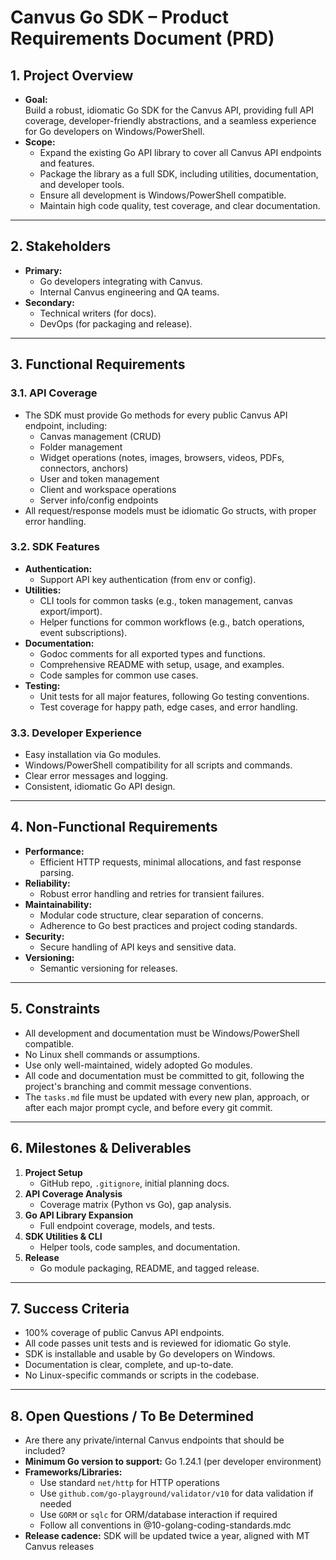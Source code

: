 # Canvus Go SDK – Product Requirements Document (PRD)

## 1. Project Overview

- **Goal:**  
  Build a robust, idiomatic Go SDK for the Canvus API, providing full API coverage, developer-friendly abstractions, and a seamless experience for Go developers on Windows/PowerShell.
- **Scope:**  
  - Expand the existing Go API library to cover all Canvus API endpoints and features.
  - Package the library as a full SDK, including utilities, documentation, and developer tools.
  - Ensure all development is Windows/PowerShell compatible.
  - Maintain high code quality, test coverage, and clear documentation.

---

## 2. Stakeholders

- **Primary:**  
  - Go developers integrating with Canvus.
  - Internal Canvus engineering and QA teams.
- **Secondary:**  
  - Technical writers (for docs).
  - DevOps (for packaging and release).

---

## 3. Functional Requirements

### 3.1. API Coverage

- The SDK must provide Go methods for every public Canvus API endpoint, including:
  - Canvas management (CRUD)
  - Folder management
  - Widget operations (notes, images, browsers, videos, PDFs, connectors, anchors)
  - User and token management
  - Client and workspace operations
  - Server info/config endpoints
- All request/response models must be idiomatic Go structs, with proper error handling.

### 3.2. SDK Features

- **Authentication:**  
  - Support API key authentication (from env or config).
- **Utilities:**  
  - CLI tools for common tasks (e.g., token management, canvas export/import).
  - Helper functions for common workflows (e.g., batch operations, event subscriptions).
- **Documentation:**  
  - Godoc comments for all exported types and functions.
  - Comprehensive README with setup, usage, and examples.
  - Code samples for common use cases.
- **Testing:**  
  - Unit tests for all major features, following Go testing conventions.
  - Test coverage for happy path, edge cases, and error handling.

### 3.3. Developer Experience

- Easy installation via Go modules.
- Windows/PowerShell compatibility for all scripts and commands.
- Clear error messages and logging.
- Consistent, idiomatic Go API design.

---

## 4. Non-Functional Requirements

- **Performance:**  
  - Efficient HTTP requests, minimal allocations, and fast response parsing.
- **Reliability:**  
  - Robust error handling and retries for transient failures.
- **Maintainability:**  
  - Modular code structure, clear separation of concerns.
  - Adherence to Go best practices and project coding standards.
- **Security:**  
  - Secure handling of API keys and sensitive data.
- **Versioning:**  
  - Semantic versioning for releases.

---

## 5. Constraints

- All development and documentation must be Windows/PowerShell compatible.
- No Linux shell commands or assumptions.
- Use only well-maintained, widely adopted Go modules.
- All code and documentation must be committed to git, following the project's branching and commit message conventions.
- The `tasks.md` file must be updated with every new plan, approach, or after each major prompt cycle, and before every git commit.

---

## 6. Milestones & Deliverables

1. **Project Setup**
   - GitHub repo, `.gitignore`, initial planning docs.
2. **API Coverage Analysis**
   - Coverage matrix (Python vs Go), gap analysis.
3. **Go API Library Expansion**
   - Full endpoint coverage, models, and tests.
4. **SDK Utilities & CLI**
   - Helper tools, code samples, and documentation.
5. **Release**
   - Go module packaging, README, and tagged release.

---

## 7. Success Criteria

- 100% coverage of public Canvus API endpoints.
- All code passes unit tests and is reviewed for idiomatic Go style.
- SDK is installable and usable by Go developers on Windows.
- Documentation is clear, complete, and up-to-date.
- No Linux-specific commands or scripts in the codebase.

---

## 8. Open Questions / To Be Determined

- Are there any private/internal Canvus endpoints that should be included?
- **Minimum Go version to support:** Go 1.24.1 (per developer environment)
- **Frameworks/Libraries:**
  - Use standard `net/http` for HTTP operations
  - Use `github.com/go-playground/validator/v10` for data validation if needed
  - Use `GORM` or `sqlc` for ORM/database interaction if required
  - Follow all conventions in @10-golang-coding-standards.mdc
- **Release cadence:** SDK will be updated twice a year, aligned with MT Canvus releases
